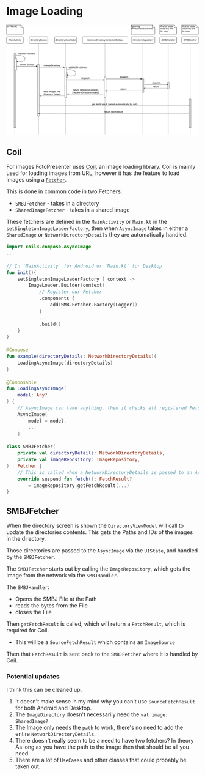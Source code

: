 # Image Loading 

![Image Fetcher](./Diagrams/ImageFetching.drawio.png)

## Coil

For images FotoPresenter uses [Coil](https://coil-kt.github.io/coil/), an image loading library. 
Coil is mainly used for loading images from URL, however it has the feature to load images using a [`Fetcher`](https://coil-kt.github.io/coil/image_pipeline/#fetchers). 

This is done in common code in two Fetchers:
* `SMBJFetcher` - takes in a directory
* `SharedImageFetcher` - takes in a shared image

These fetchers are defined in the `MainActivity` or `Main.kt` in the `setSingletonImageLoaderFactory`, then when `AsyncImage` takes in either a `SharedImage` or `NetworkDirectoryDetails` they are automatically handled.

```kotlin
import coil3.compose.AsyncImage
...

// In `MainActivity` for Android or `Main.kt` for Desktop
fun init(){
    setSingletonImageLoaderFactory { context ->
        ImageLoader.Builder(context)
            // Register our Fetcher
            .components {
                add(SMBJFetcher.Factory(Logger))
            }
            ...
            .build()
    }
}

@Compose
fun example(directoryDetails: NetworkDirectoryDetails){
    LoadingAsyncImage(directoryDetails)
}

@Composable
fun LoadingAsyncImage(
    model: Any?
) {
    // AsyncImage can take anything, then it checks all registered Fetchers to see how to handle the model
    AsyncImage(
        model = model,
        ...
    )

class SMBJFetcher(
    private val directoryDetails: NetworkDirectoryDetails,
    private val imageRepository: ImageRepository,
) : Fetcher {
    // This is called when a NetworkDirectoryDetails is passed to an AsyncImage 
    override suspend fun fetch(): FetchResult? 
        = imageRepository.getFetchResult(...)
}
```

## SMBJFetcher

When the directory screen is shown the `DirectoryViewModel` will call to update the directories contents. This gets the Paths and IDs of the images in the directory.

Those directories are passed to the `AsyncImage` via the `UIState`, and handled by the `SMBJFetcher`.

The `SMBJFetcher` starts out by calling the `ImageRepository`, which gets the Image from the network via the `SMBJHandler`.

The `SMBJHandler`:
* Opens the SMBJ File at the Path
* reads the bytes from the File
* closes the File

Then `getFetchResult` is called, which will return a `FetchResult`, which is required for Coil.
* This will be a `SourceFetchResult` which contains an `ImageSource`

Then that `FetchResult` is sent back to the `SMBJFetcher` where it is handled by Coil.

### Potential updates

I think this can be cleaned up.
1. It doesn't make sense in my mind why you can't use `SourceFetchResult` for both Android and Desktop.
2. The `ImageDirectory` doesn't necessarily need the `val image: SharedImage?`
3. The Image only needs the `path` to work, there's no need to add the entire `NetworkDirectoryDetails`.
4. There doesn't really seem to be a need to have two fetchers? In theory As long as you have the path to the image then that should be all you need.
5. There are a lot of `UseCases` and other classes that could probably be taken out.
